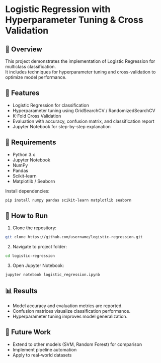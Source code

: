 # Logistic Regression with Hyperparameter Tuning & Cross Validation  

## 📌 Overview  
This project demonstrates the implementation of Logistic Regression for multiclass classification.  
It includes techniques for hyperparameter tuning and cross-validation to optimize model performance.  

## 🧰 Features  
- Logistic Regression for classification  
- Hyperparameter tuning using GridSearchCV / RandomizedSearchCV  
- K-Fold Cross Validation  
- Evaluation with accuracy, confusion matrix, and classification report  
- Jupyter Notebook for step-by-step explanation  


## 🔧 Requirements  
- Python 3.x  
- Jupyter Notebook  
- NumPy  
- Pandas  
- Scikit-learn  
- Matplotlib / Seaborn  

Install dependencies:
```bash
pip install numpy pandas scikit-learn matplotlib seaborn
```

## 🚀 How to Run  
1. Clone the repository:  
```bash
git clone https://github.com/username/logistic-regression.git
```

2. Navigate to project folder:  
```bash
cd logistic-regression
```

3. Open Jupyter Notebook:  
```bash
jupyter notebook logistic_regression.ipynb
```

## 📊 Results  
- Model accuracy and evaluation metrics are reported.  
- Confusion matrices visualize classification performance.  
- Hyperparameter tuning improves model generalization.  

## 🔮 Future Work  
- Extend to other models (SVM, Random Forest) for comparison  
- Implement pipeline automation  
- Apply to real-world datasets  
